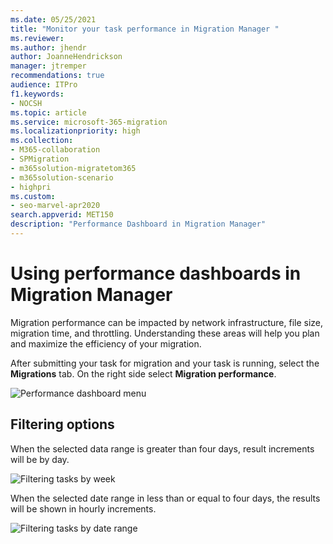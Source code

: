 ```yaml
---
ms.date: 05/25/2021
title: "Monitor your task performance in Migration Manager "
ms.reviewer: 
ms.author: jhendr
author: JoanneHendrickson
manager: jtremper
recommendations: true
audience: ITPro
f1.keywords:
- NOCSH
ms.topic: article
ms.service: microsoft-365-migration
ms.localizationpriority: high
ms.collection: 
- M365-collaboration
- SPMigration
- m365solution-migratetom365
- m365solution-scenario
- highpri
ms.custom:
- seo-marvel-apr2020
search.appverid: MET150
description: "Performance Dashboard in Migration Manager"
---
```


# Using performance dashboards in Migration Manager

Migration performance can be impacted by network infrastructure, file size, migration time, and throttling.  Understanding these areas will help you plan and maximize the efficiency of your migration.

After submitting your task for migration and your task is running, select the **Migrations** tab. On the right side select **Migration performance**.


![Performance dashboard menu](media/mm-performance-dashboard-overview.png)



## Filtering options

When the selected data range is greater than four days, result increments will be by day.

![Filtering tasks by week](media/mm-performance-dashboard.png)


When the selected date range in less than or equal to four days, the results will be shown in hourly increments.

![Filtering tasks by date range](media/mm-performance-dashboard-dates.png)

